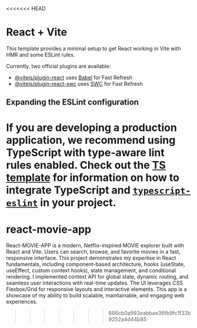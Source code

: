 <<<<<<< HEAD
# React + Vite

This template provides a minimal setup to get React working in Vite with HMR and some ESLint rules.

Currently, two official plugins are available:

- [@vitejs/plugin-react](https://github.com/vitejs/vite-plugin-react/blob/main/packages/plugin-react) uses [Babel](https://babeljs.io/) for Fast Refresh
- [@vitejs/plugin-react-swc](https://github.com/vitejs/vite-plugin-react/blob/main/packages/plugin-react-swc) uses [SWC](https://swc.rs/) for Fast Refresh

## Expanding the ESLint configuration

If you are developing a production application, we recommend using TypeScript with type-aware lint rules enabled. Check out the [TS template](https://github.com/vitejs/vite/tree/main/packages/create-vite/template-react-ts) for information on how to integrate TypeScript and [`typescript-eslint`](https://typescript-eslint.io) in your project.
=======
# react-movie-app
React-MOVIE-APP is a modern, Netflix-inspired MOVIE explorer built with React and Vite. Users can search, browse, and favorite movies in a fast, responsive interface. This project demonstrates my expertise in React fundamentals, including component-based architecture, hooks (useState, useEffect, custom context hooks), state management, and conditional rendering. I implemented context API for global state, dynamic routing, and seamless user interactions with real-time updates. The UI leverages CSS Flexbox/Grid for responsive layouts and interactive elements. This app is a showcase of my ability to build scalable, maintainable, and engaging web experiences.
>>>>>>> 886cb0a993eabbae36fb9fc1f32b9252a4d44b85
